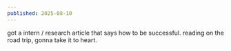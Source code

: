 ```yaml
---
published: 2025-08-10
---
```


got a intern / research article that says how to be successful. reading on the road trip, gonna take it to heart.
